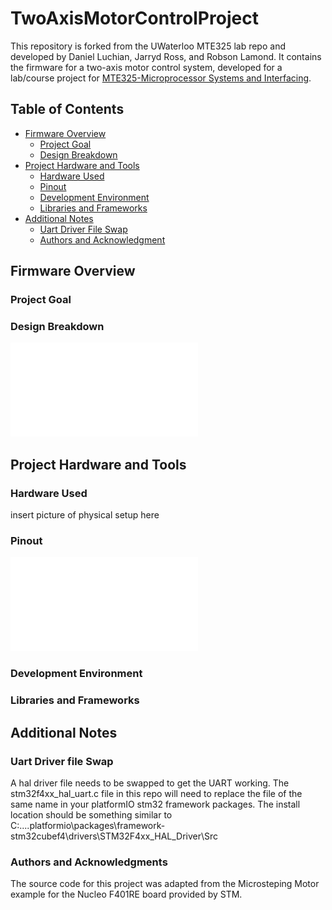 
# TwoAxisMotorControlProject

This repository is forked from the UWaterloo MTE325 lab repo and developed by Daniel Luchian, Jarryd Ross, and Robson Lamond. It contains the firmware for a two-axis motor control system, developed for a lab/course project for [MTE325-Microprocessor Systems and Interfacing](https://uwflow.com/course/mte325).


## Table of Contents

- [Firmware Overview](#overview)
  - [Project Goal](#project-goal)
  - [Design Breakdown](#design-breakdown)
- [Project Hardware and Tools](#roject-hardware-and-tools)
  - [Hardware Used](#hardware)
  - [Pinout](#pinout)
  - [Development Environment](#development-environment)
  - [Libraries and Frameworks](#libraries-and-frameworks)
- [Additional Notes](#additional-notes)
  - [Uart Driver File Swap](#uart-driver-file-swap)
  - [Authors and Acknowledgment](#authors-and-acknowledgment) 
 
## Firmware Overview

### Project Goal

### Design Breakdown
![Motor Control Flow Chart Failed to Load](DevelopmentDocs/MotorControlLoopFlowChart.pdf)

## Project Hardware and Tools

### Hardware Used
insert picture of physical setup here

### Pinout
![Pinout Failed to Load](DevelopmentDocs/SystemBlockDiagram.pdf)

### Development Environment

### Libraries and Frameworks

## Additional Notes

### Uart Driver file Swap
A hal driver file needs to be swapped to get the UART working. The stm32f4xx_hal_uart.c file in this repo will need to replace the file of the same name in your platformIO stm32 framework packages. The install location should be something similar to C:\...\.platformio\packages\framework-stm32cubef4\drivers\STM32F4xx_HAL_Driver\Src

### Authors and Acknowledgments
The source code for this project was adapted from the Microsteping Motor example for the Nucleo F401RE board provided by STM.
